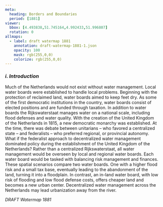 ```yaml
---
meta:
  heading: Borders and Boundaries
  period: [1881]
viewer:
  bbox: [4.493838,51.745164,4.992433,51.996807]
  rotation: 0
allmaps:
  - label: draft watermap 1881
    annotation: draft-watermap-1881-1.json
    opacity: 100
    mask: rgb(255,0,0)
    colorize: rgb(255,0,0)
---
```


### _i.    Introduction_

Much of the Netherlands would not exist without water management. Local water boards were established to handle local problems. Beginning with the protection of reclaimed land, water boards aimed to keep feet dry. As some of the first democratic institutions in the country, water boards consist of elected positions and are funded through taxation. In addition to water boards the Rijkswaterstaat manages water on a national scale, including flood defenses and water quality. 
With the creation of the United Kingdom of the Netherlands in 1815, a new democratic monarchy was established. At the time, there was debate between unitarians – who favored a centralized state – and federalists – who preferred regional, or provincial autonomy. 
What if the federalist approach to decentralized water management dominated policy during the establishment of the United Kingdom of the Netherlands? 
Rather than a centralized Rijkswaterstaat, all water management would be overseen by local and regional water boards. Each water board would be tasked with balancing risk management and finances. 
These spatial scenarios compare two water boards. One with a higher flood risk and a small tax base, eventually leading to the abandonment of the land, turning it into a floodplain. In contrast, an in-land water board, with low risk of flooding and low flood defense costs, offers cheaper land and becomes a new urban center. Decentralized water management across the Netherlands may lead urbanization away from the river. 

_DRAFT Watermap 1881_
